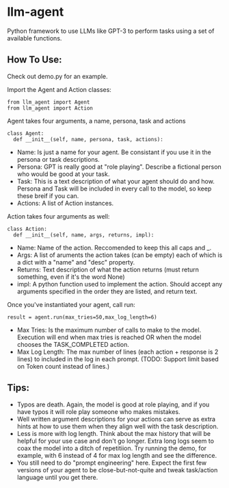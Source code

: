 # llm-agent
Python framework to use LLMs like GPT-3 to perform tasks using a set of available functions.

## How To Use:
Check out demo.py for an example.

Import the Agent and Action classes:
```
from llm_agent import Agent
from llm_agent import Action
```

Agent takes four arguments, a name, persona, task and actions
```
class Agent:
  def __init__(self, name, persona, task, actions):
```
- Name: Is just a name for your agent. Be consistant if you use it in the persona or task descriptions.
- Persona: GPT is really good at "role playing". Describe a fictional person who would be good at your task.
- Task: This is a text description of what your agent should do and how. Persona and Task will be included in every call to the model, so keep these breif if you can.
- Actions: A list of Action instances.

Action takes four arguments as well:
```
class Action:
  def __init__(self, name, args, returns, impl):
```
- Name: Name of the action. Reccomended to keep this all caps and _.
- Args: A list of aruments the action takes (can be empty) each of which is a dict with a "name" and "desc" property.
- Returns: Text description of what the action returns (must return something, even if it's the word None)
- impl: A python function used to implement the action. Should accept any arguments specified in the order they are listed, and return text.

Once you've instantiated your agent, call run:
```
result = agent.run(max_tries=50,max_log_length=6)
```
- Max Tries: Is the maximum number of calls to make to the model. Execution will end when max tries is reached OR when the model chooses the TASK_COMPLETED action.
- Max Log Length: The max number of lines (each action + response is 2 lines) to included in the log in each prompt.
(TODO: Support limit based on Token count instead of lines.)

## Tips:
- Typos are death. Again, the model is good at role playing, and if you have typos it will role play someone who makes mistakes.
- Well written argument descriptions for your actions can serve as extra hints at how to use them when they align well with the task description.
- Less is more with log length. Think about the max history that will be helpful for your use case and don't go longer. Extra long logs seem to coax the model into a ditch of repetitiion. Try running the demo, for example, with 6 instead of 4 for max log length and see the difference.
- You still need to do "prompt engineering" here. Expect the first few versions of your agent to be close-but-not-quite and tweak task/action language until you get there.